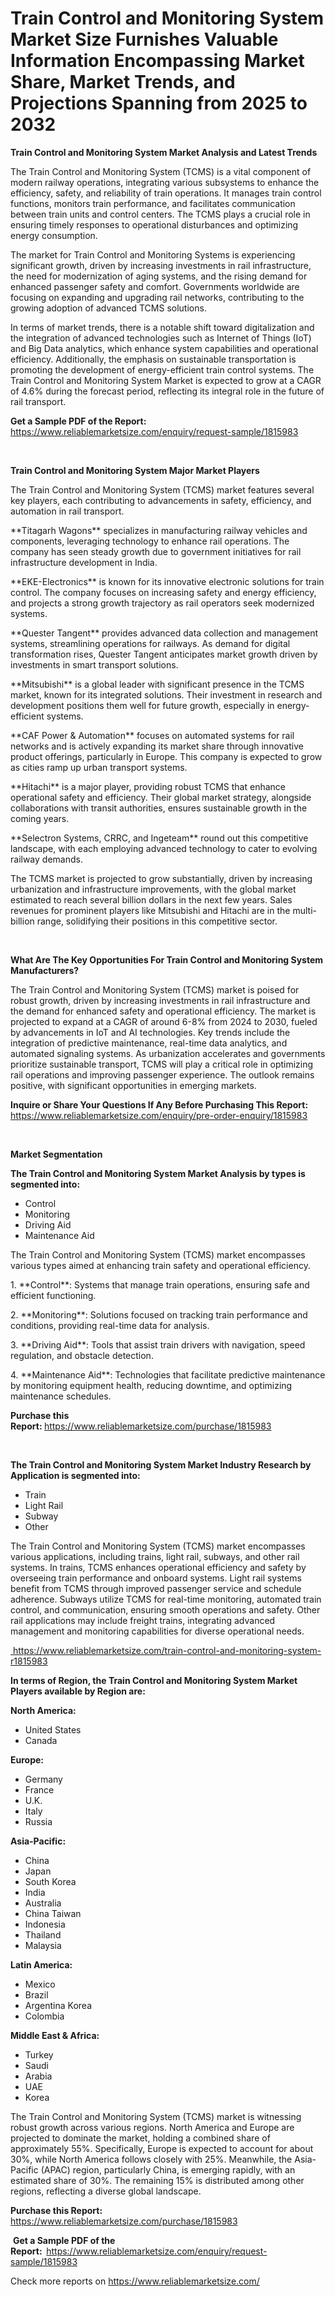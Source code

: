 <p><h1>Train Control and Monitoring System Market Size Furnishes Valuable Information Encompassing Market Share, Market Trends, and Projections Spanning from 2025 to 2032</h1></p><p><strong>Train Control and Monitoring System Market Analysis and Latest Trends</strong></p>
<p><p>The Train Control and Monitoring System (TCMS) is a vital component of modern railway operations, integrating various subsystems to enhance the efficiency, safety, and reliability of train operations. It manages train control functions, monitors train performance, and facilitates communication between train units and control centers. The TCMS plays a crucial role in ensuring timely responses to operational disturbances and optimizing energy consumption.</p><p>The market for Train Control and Monitoring Systems is experiencing significant growth, driven by increasing investments in rail infrastructure, the need for modernization of aging systems, and the rising demand for enhanced passenger safety and comfort. Governments worldwide are focusing on expanding and upgrading rail networks, contributing to the growing adoption of advanced TCMS solutions.</p><p>In terms of market trends, there is a notable shift toward digitalization and the integration of advanced technologies such as Internet of Things (IoT) and Big Data analytics, which enhance system capabilities and operational efficiency. Additionally, the emphasis on sustainable transportation is promoting the development of energy-efficient train control systems. The Train Control and Monitoring System Market is expected to grow at a CAGR of 4.6% during the forecast period, reflecting its integral role in the future of rail transport.</p></p>
<p><strong>Get a Sample PDF of the Report:&nbsp;</strong> <a href="https://www.reliablemarketsize.com/enquiry/request-sample/1815983?utm_campaign=1103&utm_medium=2&utm_source=Github&utm_content=ia&utm_term=10032025&utm_id=train-control-and-monitoring-system">https://www.reliablemarketsize.com/enquiry/request-sample/1815983</a></p>
<p>&nbsp;</p>
<p><strong>Train Control and Monitoring System Major Market Players</strong></p>
<p><p>The Train Control and Monitoring System (TCMS) market features several key players, each contributing to advancements in safety, efficiency, and automation in rail transport. </p><p>**Titagarh Wagons** specializes in manufacturing railway vehicles and components, leveraging technology to enhance rail operations. The company has seen steady growth due to government initiatives for rail infrastructure development in India. </p><p>**EKE-Electronics** is known for its innovative electronic solutions for train control. The company focuses on increasing safety and energy efficiency, and projects a strong growth trajectory as rail operators seek modernized systems.</p><p>**Quester Tangent** provides advanced data collection and management systems, streamlining operations for railways. As demand for digital transformation rises, Quester Tangent anticipates market growth driven by investments in smart transport solutions.</p><p>**Mitsubishi** is a global leader with significant presence in the TCMS market, known for its integrated solutions. Their investment in research and development positions them well for future growth, especially in energy-efficient systems.</p><p>**CAF Power & Automation** focuses on automated systems for rail networks and is actively expanding its market share through innovative product offerings, particularly in Europe. This company is expected to grow as cities ramp up urban transport systems.</p><p>**Hitachi** is a major player, providing robust TCMS that enhance operational safety and efficiency. Their global market strategy, alongside collaborations with transit authorities, ensures sustainable growth in the coming years.</p><p>**Selectron Systems, CRRC, and Ingeteam** round out this competitive landscape, with each employing advanced technology to cater to evolving railway demands. </p><p>The TCMS market is projected to grow substantially, driven by increasing urbanization and infrastructure improvements, with the global market estimated to reach several billion dollars in the next few years. Sales revenues for prominent players like Mitsubishi and Hitachi are in the multi-billion range, solidifying their positions in this competitive sector.</p></p>
<p>&nbsp;</p>
<p><strong>What Are The Key Opportunities For Train Control and Monitoring System Manufacturers?</strong></p>
<p><p>The Train Control and Monitoring System (TCMS) market is poised for robust growth, driven by increasing investments in rail infrastructure and the demand for enhanced safety and operational efficiency. The market is projected to expand at a CAGR of around 6-8% from 2024 to 2030, fueled by advancements in IoT and AI technologies. Key trends include the integration of predictive maintenance, real-time data analytics, and automated signaling systems. As urbanization accelerates and governments prioritize sustainable transport, TCMS will play a critical role in optimizing rail operations and improving passenger experience. The outlook remains positive, with significant opportunities in emerging markets.</p></p>
<p><strong>Inquire or Share Your Questions If Any Before Purchasing This Report:</strong> <a href="https://www.reliablemarketsize.com/enquiry/pre-order-enquiry/1815983?utm_campaign=1103&utm_medium=2&utm_source=Github&utm_content=ia&utm_term=10032025&utm_id=train-control-and-monitoring-system">https://www.reliablemarketsize.com/enquiry/pre-order-enquiry/1815983</a></p>
<p>&nbsp;</p>
<p><strong>Market Segmentation</strong></p>
<p><strong>The Train Control and Monitoring System Market Analysis by types is segmented into:</strong></p>
<p><ul><li>Control</li><li>Monitoring</li><li>Driving Aid</li><li>Maintenance Aid</li></ul></p>
<p><p>The Train Control and Monitoring System (TCMS) market encompasses various types aimed at enhancing train safety and operational efficiency. </p><p>1. **Control**: Systems that manage train operations, ensuring safe and efficient functioning.</p><p>2. **Monitoring**: Solutions focused on tracking train performance and conditions, providing real-time data for analysis.</p><p>3. **Driving Aid**: Tools that assist train drivers with navigation, speed regulation, and obstacle detection.</p><p>4. **Maintenance Aid**: Technologies that facilitate predictive maintenance by monitoring equipment health, reducing downtime, and optimizing maintenance schedules.</p></p>
<p><strong>Purchase this Report:&nbsp;</strong><a href="https://www.reliablemarketsize.com/purchase/1815983?utm_campaign=1103&utm_medium=2&utm_source=Github&utm_content=ia&utm_term=10032025&utm_id=train-control-and-monitoring-system">https://www.reliablemarketsize.com/purchase/1815983</a></p>
<p>&nbsp;</p>
<p><strong>The Train Control and Monitoring System Market Industry Research by Application is segmented into:</strong></p>
<p><ul><li>Train</li><li>Light Rail</li><li>Subway</li><li>Other</li></ul></p>
<p><p>The Train Control and Monitoring System (TCMS) market encompasses various applications, including trains, light rail, subways, and other rail systems. In trains, TCMS enhances operational efficiency and safety by overseeing train performance and onboard systems. Light rail systems benefit from TCMS through improved passenger service and schedule adherence. Subways utilize TCMS for real-time monitoring, automated train control, and communication, ensuring smooth operations and safety. Other rail applications may include freight trains, integrating advanced management and monitoring capabilities for diverse operational needs.</p></p>
<p><a href="https://www.reliablemarketsize.com/train-control-and-monitoring-system-r1815983?utm_campaign=1103&utm_medium=2&utm_source=Github&utm_content=ia&utm_term=10032025&utm_id=train-control-and-monitoring-system">&nbsp;https://www.reliablemarketsize.com/train-control-and-monitoring-system-r1815983</a></p>
<p><strong>In terms of Region, the Train Control and Monitoring System Market Players available by Region are:</strong></p>
<p>
    <p> <strong> North America: </strong>
        <ul>
            <li>United States</li>
            <li>Canada</li>
        </ul>
        </p> 
    <p> <strong> Europe: </strong>
        <ul>
            <li>Germany</li>
            <li>France</li>
            <li>U.K.</li>
            <li>Italy</li>
            <li>Russia</li>
        </ul>
        </p> 
    <p> <strong> Asia-Pacific: </strong>
        <ul>
            <li>China</li>
            <li>Japan</li>
            <li>South Korea</li>
            <li>India</li>
            <li>Australia</li>
            <li>China Taiwan</li>
            <li>Indonesia</li>
            <li>Thailand</li>
            <li>Malaysia</li>
        </ul>
        </p> 
    <p> <strong> Latin America: </strong>
        <ul>
            <li>Mexico</li>
            <li>Brazil</li>
            <li>Argentina Korea</li>
            <li>Colombia</li>
        </ul>
        </p> 
    <p> <strong> Middle East & Africa: </strong>
        <ul>
            <li>Turkey</li>
            <li>Saudi</li>
            <li>Arabia</li>
            <li>UAE</li>
            <li>Korea</li>
        </ul>
    </p>
    </p>
<p><p>The Train Control and Monitoring System (TCMS) market is witnessing robust growth across various regions. North America and Europe are projected to dominate the market, holding a combined share of approximately 55%. Specifically, Europe is expected to account for about 30%, while North America follows closely with 25%. Meanwhile, the Asia-Pacific (APAC) region, particularly China, is emerging rapidly, with an estimated share of 30%. The remaining 15% is distributed among other regions, reflecting a diverse global landscape.</p></p>
<p><strong>Purchase this Report: </strong><a href="https://www.reliablemarketsize.com/purchase/1815983?utm_campaign=1103&utm_medium=2&utm_source=Github&utm_content=ia&utm_term=10032025&utm_id=train-control-and-monitoring-system">https://www.reliablemarketsize.com/purchase/1815983</a></p>
<p>&nbsp;<strong>Get a Sample PDF of the Report:&nbsp;&nbsp;</strong><a href="https://www.reliablemarketsize.com/enquiry/request-sample/1815983?utm_campaign=1103&utm_medium=2&utm_source=Github&utm_content=ia&utm_term=10032025&utm_id=train-control-and-monitoring-system">https://www.reliablemarketsize.com/enquiry/request-sample/1815983</a></p>
<p><strong></strong></p>
<p>Check more reports on <a href="https://www.reliablemarketsize.com/?utm_campaign=1103&utm_medium=2&utm_source=Github&utm_content=ia&utm_term=10032025&utm_id=train-control-and-monitoring-system">https://www.reliablemarketsize.com/</a></p>